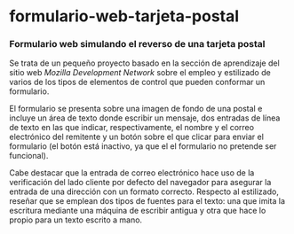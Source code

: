 # formulario-web-tarjeta-postal
### Formulario web simulando el reverso de una tarjeta postal

Se trata de un pequeño proyecto basado en la sección de aprendizaje del sitio web *Mozilla Development Network* sobre el empleo y estilizado de varios de los tipos de elementos de control que pueden conformar un formulario.

El formulario se presenta sobre una imagen de fondo de una postal e incluye un área de texto donde escribir un mensaje, dos entradas de línea de texto en las que indicar, respectivamente, el nombre y el correo electrónico del remitente y un botón sobre el que clicar para enviar el formulario (el botón está inactivo, ya que el el formulario no pretende ser funcional).

Cabe destacar que la entrada de correo electrónico hace uso de la verificación del lado cliente por defecto del navegador para asegurar la entrada de una dirección con un formato correcto. Respecto al estilizado, reseñar que se emplean dos tipos de fuentes para el texto: una que imita la escritura mediante una máquina de escribir antigua y otra que hace lo propio para un texto escrito a mano.
